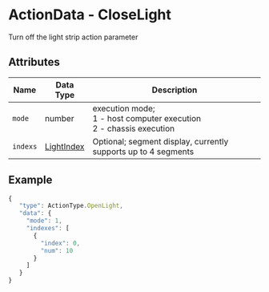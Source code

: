# ActionData - CloseLight

Turn off the light strip action parameter

## Attributes

| Name | Data Type | Description |
| -------- | --------------------------------- | ---------------------------------------------- |
| `mode` | number | execution mode;<br/>1 - host computer execution<br/>2 - chassis execution |
| `indexs` | [LightIndex](../../Define-LightIndex) | Optional; segment display, currently supports up to 4 segments |

## Example

```javascript
{
   "type": ActionType.OpenLight,
   "data": {
     "mode": 1,
     "indexes": [
       {
         "index": 0,
         "num": 10
       }
     ]
   }
}
```
